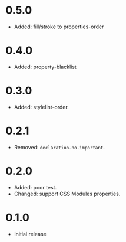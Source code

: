 # 0.5.0

- Added: fill/stroke to properties-order

# 0.4.0

- Added: property-blacklist

# 0.3.0

- Added: stylelint-order.

# 0.2.1

- Removed: `declaration-no-important`.

# 0.2.0

- Added: poor test.
- Changed: support CSS Modules properties.

# 0.1.0

- Initial release
